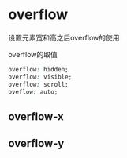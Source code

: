 # overflow

设置元素宽和高之后overflow的使用

overflow的取值

```css
overflow: hidden;
overflow: visible;
overflow: scroll;
oveflow: auto;
```

## overflow-x

## overflow-y
